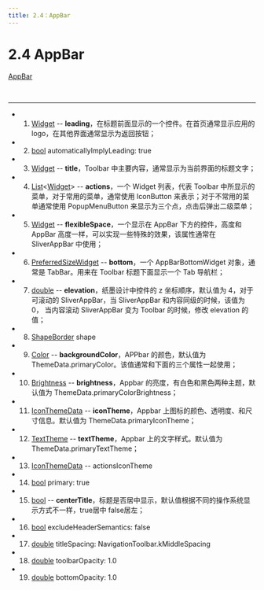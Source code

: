 ```yaml
---
title: 2.4：AppBar
---
```


# 2.4 AppBar

[AppBar](https://api.flutter.dev/flutter/material/AppBar-class.html) 

<br>

---

*   1.   [Widget](https://api.flutter.dev/flutter/widgets/Widget-class.html) -- **leading**，在标题前面显示的一个控件。在首页通常显示应用的 logo，在其他界面通常显示为返回按钮；

*   2.   [bool](https://api.flutter.dev/flutter/dart-core/bool-class.html) automaticallyImplyLeading: true

*   3.   [Widget](https://api.flutter.dev/flutter/widgets/Widget-class.html) -- **title**，Toolbar 中主要内容，通常显示为当前界面的标题文字；

*   4.   [List](https://api.flutter.dev/flutter/dart-core/List-class.html)\<[Widget](https://api.flutter.dev/flutter/widgets/Widget-class.html)\> -- **actions**，一个 Widget 列表，代表 Toolbar 中所显示的菜单，对于常用的菜单，通常使用 IconButton 来表示；对于不常用的菜单通常使用 PopupMenuButton 来显示为三个点，点击后弹出二级菜单；

*   5.   [Widget](https://api.flutter.dev/flutter/widgets/Widget-class.html) -- **flexibleSpace**，一个显示在 AppBar 下方的控件，高度和 AppBar 高度一样，可以实现一些特殊的效果，该属性通常在 SliverAppBar 中使用；

*   6.   [PreferredSizeWidget](https://api.flutter.dev/flutter/widgets/PreferredSizeWidget-class.html) -- **bottom**，一个 AppBarBottomWidget 对象，通常是 TabBar。用来在 Toolbar 标题下面显示一个 Tab 导航栏；

*   7.   [double](https://api.flutter.dev/flutter/dart-core/double-class.html) -- **elevation**，纸墨设计中控件的 z 坐标顺序，默认值为 4，对于可滚动的 SliverAppBar，当 SliverAppBar 和内容同级的时候，该值为 0， 当内容滚动 SliverAppBar 变为 Toolbar 的时候，修改 elevation 的值；

*   8.   [ShapeBorder](https://api.flutter.dev/flutter/painting/ShapeBorder-class.html) shape

*   9.   [Color](https://api.flutter.dev/flutter/dart-ui/Color-class.html) -- **backgroundColor**，APPbar 的颜色，默认值为 ThemeData.primaryColor。该值通常和下面的三个属性一起使用；

*   10.   [Brightness](https://api.flutter.dev/flutter/dart-ui/Brightness-class.html) -- **brightness**，Appbar 的亮度，有白色和黑色两种主题，默认值为 ThemeData.primaryColorBrightness；

*   11.   [IconThemeData](https://api.flutter.dev/flutter/widgets/IconThemeData-class.html) -- **iconTheme**，Appbar 上图标的颜色、透明度、和尺寸信息。默认值为 ThemeData.primaryIconTheme；

*   12.   [TextTheme](https://api.flutter.dev/flutter/material/TextTheme-class.html) -- **textTheme**，Appbar 上的文字样式。默认值为 ThemeData.primaryTextTheme；

*   13.   [IconThemeData](https://api.flutter.dev/flutter/widgets/IconThemeData-class.html) -- actionsIconTheme

*   14.   [bool](https://api.flutter.dev/flutter/dart-core/bool-class.html) primary: true

*   15.   [bool](https://api.flutter.dev/flutter/dart-core/bool-class.html) -- **centerTitle**，标题是否居中显示，默认值根据不同的操作系统显示方式不一样，true居中 false居左；

*   16.   [bool](https://api.flutter.dev/flutter/dart-core/bool-class.html) excludeHeaderSemantics: false

*   17.   [double](https://api.flutter.dev/flutter/dart-core/double-class.html) titleSpacing: NavigationToolbar.kMiddleSpacing

*   18.   [double](https://api.flutter.dev/flutter/dart-core/double-class.html) toolbarOpacity: 1.0

*   19.   [double](https://api.flutter.dev/flutter/dart-core/double-class.html) bottomOpacity: 1.0

